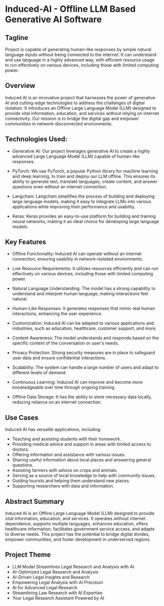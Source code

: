 # Induced-AI - Offline LLM Based Generative AI Software

## Tagline
Project is capable of generating human-like responses by simple natural language inputs without being connected to the internet. It can understand and use language in a highly advanced way, with efficient resource usage to run effectively on various devices, including those with limited computing power.

## Overview
Induced AI is an innovative project that harnesses the power of generative AI and cutting-edge technologies to address the challenges of digital isolation. It introduces an Offline Large Language Model (LLM) designed to provide vital information, education, and services without relying on internet connectivity. Our mission is to bridge the digital gap and empower communities in network-disconnected environments.

## Technologies Used:

- Generative AI: Our project leverages generative AI to create a highly advanced Large Language Model (LLM) capable of human-like responses.

- PyTorch: We use PyTorch, a popular Python library for machine learning and deep learning, to train and deploy our LLM offline. This ensures its ability to generate text, translate languages, create content, and answer questions even without an internet connection.

- Langchain: Langchain simplifies the process of building and deploying large language models, making it easy to integrate LLMs into various applications while improving their performance and usability.

- Keras: Keras provides an easy-to-use platform for building and training neural networks, making it an ideal choice for developing large language models.

## Key Features
- Offline Functionality: Induced AI can operate without an internet connection, ensuring usability in network-isolated environments.

- Low Resource Requirements: It utilizes resources efficiently and can run effectively on various devices, including those with limited computing power.

- Natural Language Understanding: The model has a strong capability to understand and interpret human language, making interactions feel natural.

- Human-Like Responses: It generates responses that mimic real human interactions, enhancing the user experience.

- Customization: Induced AI can be adapted to various applications and industries, such as education, healthcare, customer support, and more.

- Content Awareness: The model understands and responds based on the specific context of the conversation or user's needs.

- Privacy Protection: Strong security measures are in place to safeguard user data and ensure confidential interactions.

- Scalability: The system can handle a large number of users and adapt to different levels of demand.

- Continuous Learning: Induced AI can improve and become more knowledgeable over time through ongoing training.

- Offline Data Storage: It has the ability to store necessary data locally, reducing reliance on an internet connection.

## Use Cases
Induced AI has versatile applications, including:

- Teaching and assisting students with their homework.
- Providing medical advice and support in areas with limited access to doctors.
- Offering information and assistance with various issues.
- Sharing useful information about local places and answering general questions.
- Assisting farmers with advice on crops and animals.
- Serving as a source of local knowledge to help with community issues.
- Guiding tourists and helping them understand new places.
- Supporting researchers with data and information.
  
## Abstract Summary
Induced AI is an Offline Large Language Model (LLM) designed to provide vital information, education, and services. It operates without internet dependence, supports multiple languages, enhances education, offers healthcare information, facilitates government service access, and adapts to diverse needs. This project has the potential to bridge digital divides, empower communities, and foster development in underserved regions.

## Project Theme
- LLM Model Streamlines Legal Research and Analysis with AI
- AI-Optimized Legal Research and Analysis
- AI-Driven Legal Insights and Research
- Empowering Legal Analysis with AI Precision
- AI for Advanced Legal Research
- Streamlining Law Research with AI Expertise
- Your Legal Research Assistant Powered by AI


